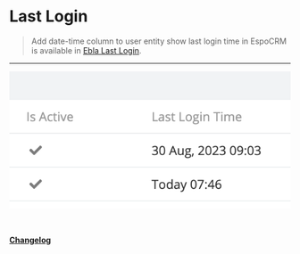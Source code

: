 # Last Login  <a href="https://www.eblasoft.com.tr/espocrm-extension-page/last-login" target="_blank" id="ext-version"></a>


 > Add date-time column to user entity show last login time in EspoCRM is available
> in [Ebla Last Login](https://www.eblasoft.com.tr/espocrm-extension-page/last-login).


---

![Last Login](../../_static/images/extensions/last-login/last-login.png)


<br>

**<font color=gray> [Changelog](changelog.md) </font>**


<script>
    async function fetchData() {
    const url = 'https://crm.eblasoft.com.tr/api/v1/Docs?id=64ef04e1cce6f0281';
    const response = await fetch(url);
    const data = await response.json();
    
    const {version} = data;
    const badgeUrl = `https://img.shields.io/badge/version-${version}-green`;
    
    const badgeImg = document.createElement("img");
    badgeImg.src = badgeUrl;
    badgeImg.style = "height: 22px; margin-left: 10px;";


    document.getElementById("ext-version").appendChild(badgeImg);
}
    fetchData();

</script>
